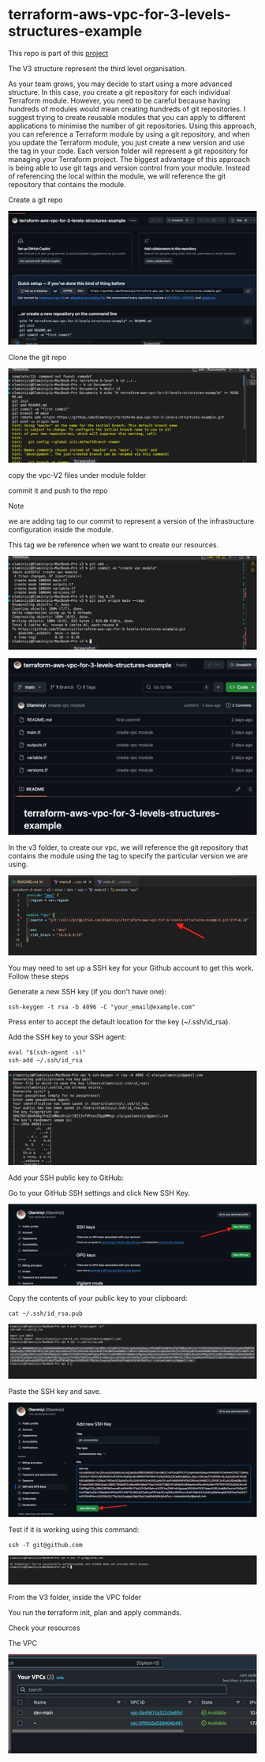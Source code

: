 # terraform-aws-vpc-for-3-levels-structures-example

This repo is part of this [project](https://github.com/Olaminiyi/terraform-3-levels-project-structure)

The V3 structure represent the third level organisation.

As your team grows, you may decide to start using a more advanced structure. In this case, you create a git repository for each individual Terraform module. However, you need to be careful because having hundreds of modules would mean creating hundreds of git repositories. I suggest trying to create reusable modules that you can apply to different applications to minimise the number of git repositories. Using this approach, you can reference a Terraform module by using a git repository, and when you update the Terraform module, you just create a new version and use the tag in your code. Each version folder will represent a git repository for managing your Terraform project. The biggest advantage of this approach is being able to use git tags and version control from your module. Instead of referencing the local within the module, we will reference the git repository that contains the module.

Create a git repo

![alt text](images/1.12.png)

Clone the git repo

![alt text](images/1.13.png)

copy the vpc-V2 files under module folder

commit it and push to the repo

> [!NOTE]
> we are adding tag to our commit to represent a version of the infrastructure configuration inside the module. 

This tag we be reference when we want to create our resources.

![alt text](images/1.14.png)

![alt text](images/1.121.png)

In the v3 folder, to create our vpc, we will reference the git repository that contains the module using the tag to specify the particular version we are using.

![alt text](images/1.20.png)

You may need to set up a SSH key for your Github account to get this work. Follow these steps

Generate a new SSH key (if you don't have one):
```
ssh-keygen -t rsa -b 4096 -C "your_email@example.com"
```
Press enter to accept the default location for the key (~/.ssh/id_rsa).

Add the SSH key to your SSH agent:
```
eval "$(ssh-agent -s)"
ssh-add ~/.ssh/id_rsa
```

![alt text](images/1.15.png)


Add your SSH public key to GitHub: 

Go to your GitHub SSH settings and click New SSH Key.


![alt text](images/1.16.png)

Copy the contents of your public key to your clipboard:

```
cat ~/.ssh/id_rsa.pub
```
![alt text](images/1.18.png)

Paste the SSH key and save.

![alt text](images/1.17.png)

Test if it is working using this command:

```
ssh -T git@github.com
```
![alt text](images/1.19.png)

From the V3 folder, inside the VPC folder

You run the terraform init, plan and apply commands.

Check your resources

The VPC

![alt text](images/1.5.png)

